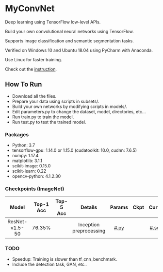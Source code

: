 # MyConvNet
  Deep learning using TensorFlow low-level APIs.

  Build your own convolutional neural networks using TensorFlow.
  
  Supports image classification and semantic segmentation tasks.
  
  Verified on Windows 10 and Ubuntu 18.04 using PyCharm with Anaconda.
  
  Use Linux for faster training.
  
  Check out the [instruction](https://www.dropbox.com/s/64wtb6kvn9ms5o3/MyConvNet.pptx?dl=0).

## How To Run
- Download all the files.
- Prepare your data using scripts in subsets/.
- Build your own networks by modifying scripts in models/.
- Edit parameters.py to change the dataset, model, directories, etc...
- Run train.py to train the model.
- Run test.py to test the trained model.

### Packages
- Python: 3.7
- tensorflow-gpu: 1.14.0 or 1.15.0 (cudatoolkit: 10.0, cudnn: 7.6.5)
- numpy: 1.17.4
- matplotlib: 3.1.1
- scikit-image: 0.15.0
- scikit-learn: 0.22
- opencv-python: 4.1.2.30

### Checkpoints (ImageNet)
| Model | Top-1 Acc | Top-5 Acc | Details | Params | Ckpt | Curve |
|:---:|:---:|:---:|:---:|:---:|:---:|:---:|
| ResNet-v1.5-50 | 76.35% |  | Inception preprocessing | [#.py](https://www.dropbox.com/s/lhmnshgfs9jvrfd/imagenet_res50.py?dl=0) |  | [#.svg](https://www.dropbox.com/s/4aoscqqovpdaqwr/ResNet-v1.5-50_ImageNet.svg?dl=0) |

### TODO
- Speedup: Training is slower than tf_cnn_benchmark.
- Include the detection task, GAN, etc..
